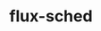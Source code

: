 ---
title: "flux-sched"
layout: cache
categories: [package, develop-2023-06-25]
meta: {"versions": ["0.27.0"], "compilers": ["gcc@=11.1.0", "gcc@=7.3.1", "oneapi@=2023.1.0"], "oss": ["amzn2", "ubuntu20.04"], "platforms": ["linux"], "targets": ["aarch64", "neoverse_n1", "ppc64le", "x86_64", "x86_64_v3"], "stacks": ["aws-isc", "aws-isc-aarch64", "e4s", "e4s-oneapi", "e4s-power", "root"], "num_specs": 6, "num_specs_by_stack": {"root": 6, "aws-isc-aarch64": 2, "e4s-oneapi": 1, "aws-isc": 1, "e4s": 1, "e4s-power": 1}}
spec_details: [{"hash": "fqda6x353jsz2yumcmuxllgmybndijco", "compiler": "gcc@=7.3.1", "versions": ["0.27.0"], "os": "amzn2", "platform": "linux", "target": "aarch64", "variants": ["build_system=autotools", "~cuda"], "stacks": ["root", "aws-isc-aarch64"], "size": "-", "tarball": "https://binaries.spack.io/releases/develop-2023-06-25/build_cache/linux-amzn2-aarch64/gcc-7.3.1/flux-sched-0.27.0/linux-amzn2-aarch64-gcc-7.3.1-flux-sched-0.27.0-fqda6x353jsz2yumcmuxllgmybndijco.spack"}, {"hash": "7k5ut2u3fvnfktxjrjslgriqpkubn3wz", "compiler": "oneapi@=2023.1.0", "versions": ["0.27.0"], "os": "ubuntu20.04", "platform": "linux", "target": "x86_64", "variants": ["build_system=autotools", "~cuda"], "stacks": ["e4s-oneapi", "root"], "size": "-", "tarball": "https://binaries.spack.io/releases/develop-2023-06-25/build_cache/linux-ubuntu20.04-x86_64/oneapi-2023.1.0/flux-sched-0.27.0/linux-ubuntu20.04-x86_64-oneapi-2023.1.0-flux-sched-0.27.0-7k5ut2u3fvnfktxjrjslgriqpkubn3wz.spack"}, {"hash": "tsbh7327tdn7a2v3vzyj3t6fioufe5il", "compiler": "gcc@=7.3.1", "versions": ["0.27.0"], "os": "amzn2", "platform": "linux", "target": "x86_64_v3", "variants": ["build_system=autotools", "~cuda"], "stacks": ["aws-isc", "root"], "size": "-", "tarball": "https://binaries.spack.io/releases/develop-2023-06-25/build_cache/linux-amzn2-x86_64_v3/gcc-7.3.1/flux-sched-0.27.0/linux-amzn2-x86_64_v3-gcc-7.3.1-flux-sched-0.27.0-tsbh7327tdn7a2v3vzyj3t6fioufe5il.spack"}, {"hash": "wdpme7wsbdbb4wpwpqwkzeruiqpv7p4y", "compiler": "gcc@=11.1.0", "versions": ["0.27.0"], "os": "ubuntu20.04", "platform": "linux", "target": "x86_64_v3", "variants": ["build_system=autotools", "~cuda"], "stacks": ["e4s", "root"], "size": "-", "tarball": "https://binaries.spack.io/releases/develop-2023-06-25/build_cache/linux-ubuntu20.04-x86_64_v3/gcc-11.1.0/flux-sched-0.27.0/linux-ubuntu20.04-x86_64_v3-gcc-11.1.0-flux-sched-0.27.0-wdpme7wsbdbb4wpwpqwkzeruiqpv7p4y.spack"}, {"hash": "mkfvui7hnxyiv3dg3ubpkkbd3vfj6hei", "compiler": "gcc@=11.1.0", "versions": ["0.27.0"], "os": "ubuntu20.04", "platform": "linux", "target": "ppc64le", "variants": ["build_system=autotools", "~cuda"], "stacks": ["root", "e4s-power"], "size": "-", "tarball": "https://binaries.spack.io/releases/develop-2023-06-25/build_cache/linux-ubuntu20.04-ppc64le/gcc-11.1.0/flux-sched-0.27.0/linux-ubuntu20.04-ppc64le-gcc-11.1.0-flux-sched-0.27.0-mkfvui7hnxyiv3dg3ubpkkbd3vfj6hei.spack"}, {"hash": "t6th7ujq7kwzov3etytfhngttlu5siss", "compiler": "gcc@=7.3.1", "versions": ["0.27.0"], "os": "amzn2", "platform": "linux", "target": "neoverse_n1", "variants": ["build_system=autotools", "~cuda"], "stacks": ["root", "aws-isc-aarch64"], "size": "-", "tarball": "https://binaries.spack.io/releases/develop-2023-06-25/build_cache/linux-amzn2-neoverse_n1/gcc-7.3.1/flux-sched-0.27.0/linux-amzn2-neoverse_n1-gcc-7.3.1-flux-sched-0.27.0-t6th7ujq7kwzov3etytfhngttlu5siss.spack"}]
---